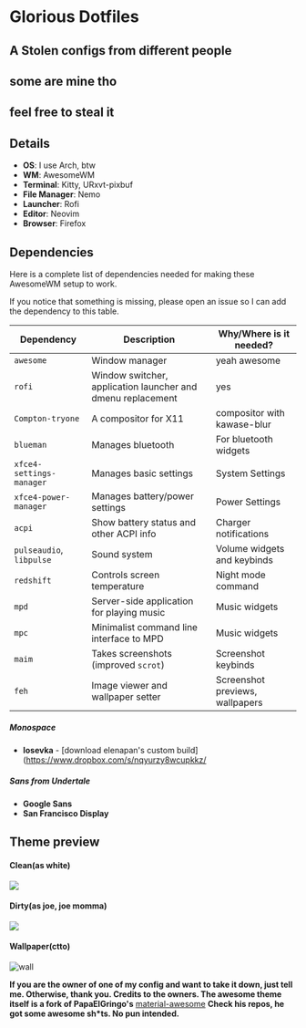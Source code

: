 
# Glorious Dotfiles
## A Stolen configs from different people
## **some are mine tho**
## **feel free to steal it**  

## Details
+ **OS**: I use Arch, btw
+ **WM**: AwesomeWM
+ **Terminal**: Kitty, URxvt-pixbuf
+ **File Manager**: Nemo
+ **Launcher**: Rofi
+ **Editor**: Neovim
+ **Browser**: Firefox



## Dependencies
Here is a complete list of dependencies needed for making these AwesomeWM setup to work.

If you notice that something is missing, please open an issue so I can add the dependency to this table.

| Dependency | Description | Why/Where is it needed? |
| --- | --- | --- |
| `awesome` | Window manager | yeah awesome |
| `rofi` | Window switcher, application launcher and dmenu replacement | yes |
| `Compton-tryone` | A compositor for X11 | compositor with kawase-blur |
| `blueman` | Manages bluetooth | For bluetooth widgets |
| `xfce4-settings-manager` | Manages basic settings | System Settings |
| `xfce4-power-manager` | Manages battery/power settings | Power Settings |
| `acpi` | Show battery status and other ACPI info | Charger notifications |
| `pulseaudio`, `libpulse` | Sound system | Volume widgets and keybinds |
| `redshift` | Controls screen temperature | Night mode command |
| `mpd` | Server-side application for playing music | Music widgets |
| `mpc` | Minimalist command line interface to MPD | Music widgets |
| `maim` | Takes screenshots (improved `scrot`) | Screenshot keybinds |
| `feh` | Image viewer and wallpaper setter | Screenshot previews, wallpapers |



##### Monospace
+ **Iosevka** - [download elenapan's custom build](https://www.dropbox.com/s/nqyurzy8wcupkkz/


##### Sans from Undertale
+ **Google Sans**
+ **San Francisco Display**


## Theme preview  
#### Clean(as white)
![](https://github.com/ilovecookieee/Glorious-Dotfiles/blob/master/desktop.png)  
#### Dirty(as joe, joe momma)
![](https://github.com/ilovecookieee/Glorious-Dotfiles/blob/master/dirty.png)  
#### Wallpaper(ctto)
![wall](https://github.com/ilovecookieee/Glorious-Dotfiles/blob/master/wallpaper.jpg)


**If you are the owner of one of my config and want to take it down, just tell me. Otherwise, thank you.
Credits to the owners. The awesome theme itself is a fork of PapaElGringo's** [material-awesome](https://github.com/PapyElGringo/material-awesome) **Check his repos, he got some awesome sh*ts. No pun intended.**
